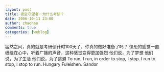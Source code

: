 ```yaml
---
layout: post
title: 夜空守望者－为什么考研？
date: 2006-10-11 23:00
author: zhaohao
comments: true
categories: [weblog]
---
```

猛然之间，真的就是考研倒计时100天了，你真的做好准备了吗？
惶恐的感觉一直缠绕在心中，听着广播的声音，这种感觉变得更加强烈
他们说，为了梦想
他们说，为了生活
他们说，为了逃避
To run, I run, in order to stop, I stop. I run to stop, I stop to run.  Hungary Fuleishen. Sandor
